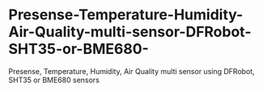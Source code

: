 # Presense-Temperature-Humidity-Air-Quality-multi-sensor-DFRobot-SHT35-or-BME680-
Presense, Temperature, Humidity, Air Quality multi sensor using DFRobot, SHT35 or BME680 sensors
